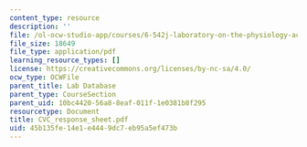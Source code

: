 ```yaml
---
content_type: resource
description: ''
file: /ol-ocw-studio-app/courses/6-542j-laboratory-on-the-physiology-acoustics-and-perception-of-speech-fall-2005/45b135fe14e1e4449dc7eb95a5ef473b_CVC_response_sheet.pdf
file_size: 18649
file_type: application/pdf
learning_resource_types: []
license: https://creativecommons.org/licenses/by-nc-sa/4.0/
ocw_type: OCWFile
parent_title: Lab Database
parent_type: CourseSection
parent_uid: 10bc4420-56a8-8eaf-011f-1e0381b8f295
resourcetype: Document
title: CVC_response_sheet.pdf
uid: 45b135fe-14e1-e444-9dc7-eb95a5ef473b
---
```


